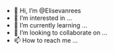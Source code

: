 - 👋 Hi, I’m @Elisevanrees
- 👀 I’m interested in ...
- 🌱 I’m currently learning ...
- 💞️ I’m looking to collaborate on ...
- 📫 How to reach me ...

<!---
Elisevanrees/Elisevanrees is a ✨ special ✨ repository because its `README.md` (this file) appears on your GitHub profile.
You can click the Preview link to take a look at your changes.
--->
